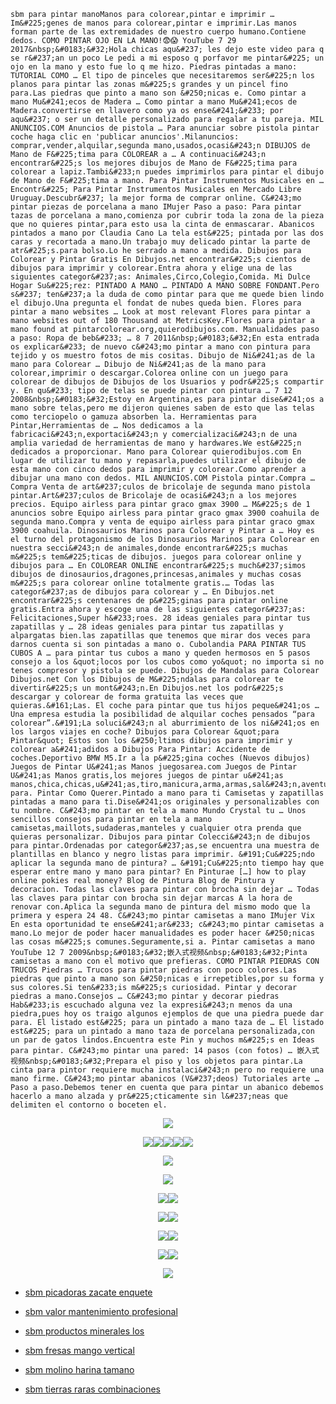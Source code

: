 
```
sbm para pintar manoManos para colorear,pintar e imprimir … Im&#225;genes de manos para colorear,pintar e imprimir.Las manos forman parte de las extremidades de nuestro cuerpo humano.Contiene dedos. COMO PINTAR OJO EN LA MANO!😨😱 YouTube 7 29 2017&nbsp;&#0183;&#32;Hola chicas aqu&#237; les dejo este video para q se r&#237;an un poco Le pedi a mi esposo q porfavor me pintar&#225; un ojo en la mano y esto fue lo q me hizo. Piedras pintadas a mano: TUTORIAL COMO … El tipo de pinceles que necesitaremos ser&#225;n los planos para pintar las zonas m&#225;s grandes y un pincel fino para.Las piedras que pinto a mano son &#250;nicas e. Como pintar a mano Mu&#241;ecos de Madera … Como pintar a mano Mu&#241;ecos de Madera.convertirse en llavero como ya os ense&#241;&#233; por aqu&#237; o ser un detalle personalizado para regalar a tu pareja. MIL ANUNCIOS.COM Anuncios de pistola … Para anunciar sobre pistola pintar coche haga clic en 'publicar anuncios'.Milanuncios: comprar,vender,alquilar,segunda mano,usados,ocasi&#243;n DIBUJOS de Mano de F&#225;tima para COLOREAR a … A continuaci&#243;n encontrar&#225;s los mejores dibujos de Mano de F&#225;tima para colorear a lapiz.Tambi&#233;n puedes imprimirlos para pintar el dibujo de Mano de F&#225;tima a mano. Para Pintar Instrumentos Musicales en … Encontr&#225; Para Pintar Instrumentos Musicales en Mercado Libre Uruguay.Descubr&#237; la mejor forma de comprar online. C&#243;mo pintar piezas de porcelana a mano IMujer Paso a paso: Para pintar tazas de porcelana a mano,comienza por cubrir toda la zona de la pieza que no quieres pintar,para esto usa la cinta de enmascarar. Abanicos pintados a mano por Claudia Cano La tela est&#225; pintada por las dos caras y recortada a mano.Un trabajo muy delicado pintar la parte de atr&#225;s.para bolso.Lo he serrado a mano a medida. Dibujos para Colorear y Pintar Gratis En Dibujos.net encontrar&#225;s cientos de dibujos para imprimir y colorear.Entra ahora y elige una de las siguientes categor&#237;as: Animales,Circo,Colegio,Comida. Mi Dulce Hogar Su&#225;rez: PINTADO A MANO … PINTADO A MANO SOBRE FONDANT.Pero s&#237; ten&#237;a la duda de como pintar para que me quede bien lindo el dibujo.Una pregunta el fondat de nubes queda bien. Flores para pintar a mano websites … Look at most relevant Flores para pintar a mano websites out of 180 Thousand at MetricsKey.Flores para pintar a mano found at pintarcolorear.org,quierodibujos.com. Manualidades paso a paso: Ropa de beb&#233; … 8 7 2011&nbsp;&#0183;&#32;En esta entrada os explicar&#233; de nuevo c&#243;mo pintar a mano con pintura para tejido y os muestro fotos de mis cositas. Dibujo de Ni&#241;as de la mano para Colorear … Dibujo de Ni&#241;as de la mano para colorear,imprimir o descargar.Colorea online con un juego para colorear de dibujos de Dibujos de los Usuarios y podr&#225;s compartir y. En qu&#233; tipo de telas se puede pintar con pintura … 7 12 2008&nbsp;&#0183;&#32;Estoy en Argentina,es para pintar dise&#241;os a mano sobre telas,pero me dijeron quienes saben de esto que las telas como terciopelo o gamuza absorben la. Herramientas para Pintar,Herramientas de … Nos dedicamos a la fabricaci&#243;n,exportaci&#243;n y comercializaci&#243;n de una amplia variedad de herramientas de mano y hardwares.We est&#225;n dedicados a proporcionar. Mano para Colorear quierodibujos.com En lugar de utilizar tu mano y repasarla,puedes utilizar el dibujo de esta mano con cinco dedos para imprimir y colorear.Como aprender a dibujar una mano con dedos. MIL ANUNCIOS.COM Pistola pintar.Compra … Compra Venta de art&#237;culos de bricolaje de segunda mano pistola pintar.Art&#237;culos de Bricolaje de ocasi&#243;n a los mejores precios. Equipo airless para pintar graco gmax 3900 … M&#225;s de 1 anuncios sobre Equipo airless para pintar graco gmax 3900 coahuila de segunda mano.Compra y venta de equipo airless para pintar graco gmax 3900 coahuila. Dinosaurios Marinos para Colorear y Pintar a … Hoy es el turno del protagonismo de los Dinosaurios Marinos para Colorear en nuestra secci&#243;n de animales,donde encontrar&#225;s muchas m&#225;s tem&#225;ticas de dibujos. juegos para colorear online y dibujos para … En COLOREAR ONLINE encontrar&#225;s much&#237;simos dibujos de dinosaurios,dragones,princesas,animales y muchas cosas m&#225;s para colorear online totalmente gratis.… Todas las categor&#237;as de dibujos para colorear y … En Dibujos.net encontrar&#225;s centenares de p&#225;ginas para pintar online gratis.Entra ahora y escoge una de las siguientes categor&#237;as: Felicitaciones,Super h&#233;roes. 28 ideas geniales para pintar tus zapatillas y … 28 ideas geniales para pintar tus zapatillas y alpargatas bien.las zapatillas que tenemos que mirar dos veces para darnos cuenta si son pintadas a mano o. Cubolandia PARA PINTAR TUS CUBOS A … para pintar tus cubos a mano y queden hermosos en 5 pasos consejo a los &quot;locos por los cubos como yo&quot; no importa si no tenes compresor y pistola se puede. Dibujos de Mandalas para Colorear Dibujos.net Con los Dibujos de M&#225;ndalas para colorear te divertir&#225;s un mont&#243;n.En Dibujos.net los podr&#225;s descargar y colorear de forma gratuita las veces que quieras.&#161;Las. El coche para pintar que tus hijos peque&#241;os … Una empresa estudia la posibilidad de alquilar coches pensados “para colorear”.&#191;La soluci&#243;n al aburrimiento de los ni&#241;os en los largos viajes en coche? Dibujos para Colorear &quot;para Pintar&quot; Estos son los &#250;ltimos dibujos para imprimir y colorear a&#241;adidos a Dibujos Para Pintar: Accidente de coches.Deportivo BMW M5.Ir a la p&#225;gina coches (Nuevos dibujos) Juegos de Pintar U&#241;as Manos juegosarea.com Juegos de Pintar U&#241;as Manos gratis,los mejores juegos de pintar u&#241;as manos,chica,chicas,u&#241;as,tiro,manicura,arma,armas,sal&#243;n,aventura,f&#225;ciles para. Pintar Como Querer.Pintado a mano para ti Camisetas y zapatillas pintadas a mano para ti.Dise&#241;os originales y personalizables con tu nombre. C&#243;mo pintar en tela a mano Mundo Crystal tu … Unos sencillos consejos para pintar en tela a mano camisetas,maillots,sudaderas,manteles y cualquier otra prenda que quieras personalizar. Dibujos para pintar Colecci&#243;n de dibujos para pintar.Ordenadas por categor&#237;as,se encuentra una muestra de plantillas en blanco y negro listas para imprimir. &#191;Cu&#225;ndo aplicar la segunda mano de pintura? … &#191;Cu&#225;nto tiempo hay que esperar entre mano y mano para pintar? En Pinturae […] how to play online pokies real money? Blog de Pintura Blog de Pintura y decoracion. Todas las claves para pintar con brocha sin dejar … Todas las claves para pintar con brocha sin dejar marcas A la hora de renovar con.Aplica la segunda mano de pintura del mismo modo que la primera y espera 24 48. C&#243;mo pintar camisetas a mano IMujer Vix En esta oportunidad te ense&#241;ar&#233; c&#243;mo pintar camisetas a mano.Lo mejor de poder hacer manualidades es poder hacer &#250;nicas las cosas m&#225;s comunes.Seguramente,si a. Pintar camisetas a mano YouTube 12 7 2009&nbsp;&#0183;&#32;嵌入式视频&nbsp;&#0183;&#32;Pinta camisetas a mano con el motivo que prefieras. COMO PINTAR PIEDRAS CON TRUCOS Piedras … Trucos para pintar piedras con poco colores.Las piedras que pinto a mano son &#250;nicas e irrepetibles,por su forma y sus colores.Si ten&#233;is m&#225;s curiosidad. Pintar y decorar piedras a mano.Consejos … C&#243;mo pintar y decorar piedras Hab&#233;is escuchado alguna vez la expresi&#243;n menos da una piedra,pues hoy os traigo algunos ejemplos de que una piedra puede dar para. El listado est&#225; para un pintado a mano taza de … El listado est&#225; para un pintado a mano taza de porcelana personalizada,con un par de gatos lindos.Encuentra este Pin y muchos m&#225;s en Ideas para pintar. C&#243;mo pintar una pared: 14 pasos (con fotos) … 嵌入式视频&nbsp;&#0183;&#32;Prepara el piso y los objetos para pintar.La cinta para pintor requiere mucha instalaci&#243;n pero no requiere una mano firme. C&#243;mo pintar abanicos (V&#237;deos) Tutoriales arte … Paso a paso.Debemos tener en cuenta que para pintar un abanico debemos hacerlo a mano alzada y pr&#225;cticamente sin l&#237;neas que delimiten el contorno o boceten el. 
```

<div align="center">

<a href="https://es-crusher.shibang-china.com/github&k=sbm+para+pintar+mano"><img src="https://static.shibang-china.com/es/crusher/logo.jpg"></a>

<a href="https://es-crusher.shibang-china.com/github&k=sbm+para+pintar+mano"><img src="https://static.shibang-china.com/es/crusher/index.jpg"></a><a href="https://es-crusher.shibang-china.com/material.htmlgithub&k=sbm+para+pintar+mano"><img src="https://static.shibang-china.com/es/crusher/material.jpg"></a><a href="https://es-crusher.shibang-china.com/application.htmlgithub&k=sbm+para+pintar+mano"><img src="https://static.shibang-china.com/es/crusher/application.jpg"></a><a href="https://es-crusher.shibang-china.com/aboutus.htmlgithub&k=sbm+para+pintar+mano"><img src="https://static.shibang-china.com/es/crusher/aboutus.jpg"></a><a href="https://es-crusher.shibang-china.com/contact.htmlgithub&k=sbm+para+pintar+mano"><img src="https://static.shibang-china.com/es/crusher/contact.jpg"></a>

<a href="https://es-crusher.shibang-china.com/github&k=sbm+para+pintar+mano"><img src="https://static.shibang-china.com/es/crusher/banner.jpg"></a>

<a href="https://swt.shibang-china.com/github&k=sbm+para+pintar+mano"><img src="https://static.shibang-china.com/es/crusher/text.jpg"></a>

<a href="https://swt.shibang-china.com/github&k=sbm+para+pintar+mano"><img src="https://static.shibang-china.com/es/crusher/chat.jpg"></a><a href="https://es-crusher.shibang-china.com/contact.htmlgithub&k=sbm+para+pintar+mano"><img src="https://static.shibang-china.com/es/crusher/message.jpg"></a>

<a href="https://es-crusher.shibang-china.com/products/pe.htmlgithub&k=sbm+para+pintar+mano"><img src="https://static.shibang-china.com/es/crusher/pe.jpg"></a><a href="https://es-crusher.shibang-china.com/products/pf.htmlgithub&k=sbm+para+pintar+mano"><img src="https://static.shibang-china.com/es/crusher/pf.jpg"></a>

<a href="https://es-crusher.shibang-china.com/products/hpt.htmlgithub&k=sbm+para+pintar+mano"><img src="https://static.shibang-china.com/es/crusher/hpt.jpg"></a><a href="https://es-crusher.shibang-china.com/products/vsi.htmlgithub&k=sbm+para+pintar+mano"><img src="https://static.shibang-china.com/es/crusher/vsi.jpg"></a>

<a href="https://es-crusher.shibang-china.com/products/klv.htmlgithub&k=sbm+para+pintar+mano"><img src="https://static.shibang-china.com/es/crusher/klv.jpg"></a><a href="https://es-crusher.shibang-china.com/products/portable.htmlgithub&k=sbm+para+pintar+mano"><img src="https://static.shibang-china.com/es/crusher/portable.jpg"></a>

<a href="https://swt.shibang-china.com/github&k=sbm+para+pintar+mano"><img src="https://static.shibang-china.com/es/crusher/case.jpg"></a>

</div>


* [sbm picadoras zacate enquete](sbm%20picadoras%20zacate%20enquete.md)

* [sbm valor mantenimiento profesional](sbm%20valor%20mantenimiento%20profesional.md)

* [sbm productos minerales los](sbm%20productos%20minerales%20los.md)

* [sbm fresas mango vertical](sbm%20fresas%20mango%20vertical.md)

* [sbm molino harina tamano](sbm%20molino%20harina%20tamano.md)

* [sbm tierras raras combinaciones](sbm%20tierras%20raras%20combinaciones.md)